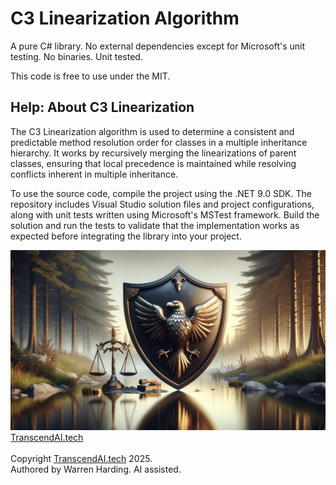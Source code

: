 
# C3 Linearization Algorithm

A pure C# library. No external dependencies except for Microsoft's unit testing. No binaries. Unit tested.

This code is free to use under the MIT.

## Help: About C3 Linearization

The C3 Linearization algorithm is used to determine a consistent and predictable method resolution order for classes in a multiple inheritance hierarchy. It works by recursively merging the linearizations of parent classes, ensuring that local precedence is maintained while resolving conflicts inherent in multiple inheritance.

To use the source code, compile the project using the .NET 9.0 SDK. The repository includes Visual Studio solution files and project configurations, along with unit tests written using Microsoft's MSTest framework. Build the solution and run the tests to validate that the implementation works as expected before integrating the library into your project.

![AI Image](aiimage.jpg)
[TranscendAI.tech](https://TranscendAI.tech)<br>
<br>
Copyright [TranscendAI.tech](https://TranscendAI.tech) 2025.</br>
Authored by Warren Harding. AI assisted.</br>
